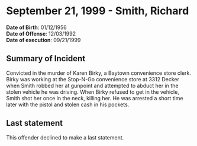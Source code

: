 # September 21, 1999 - Smith, Richard

**Date of Birth**: 01/12/1956<br/>
**Date of Offense**: 12/03/1992<br/>
**Date of execution**: 09/21/1999<br/>

## Summary of Incident
Convicted in the murder of Karen Birky, a Baytown convenience store clerk. Birky was working at the Stop-N-Go convenience store at 3312 Decker when Smith robbed her at gunpoint and attempted to abduct her in the stolen vehicle he was driving. When Birky refused to get in the vehicle, Smith shot her once in the neck, killing her. He was arrested a short time later with the pistol and stolen cash in his pockets.

## Last statement
This offender declined to make a last statement.